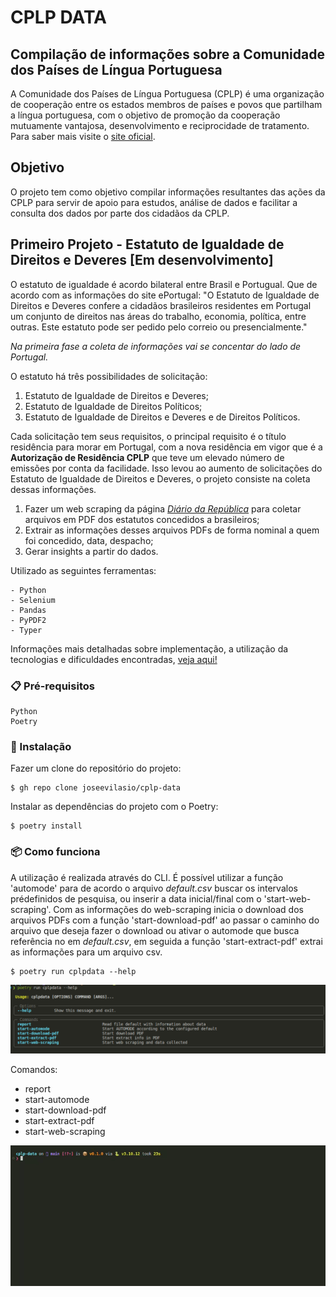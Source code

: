 # CPLP DATA

## Compilação de informações sobre a Comunidade dos Países de Língua Portuguesa

A Comunidade dos Países de Língua Portuguesa (CPLP) é uma organização de cooperação entre os estados membros de países e povos que partilham a língua portuguesa, com o objetivo de promoção da cooperação mutuamente vantajosa, desenvolvimento e reciprocidade de tratamento. Para saber mais visite o [site oficial](https://www.cplp.org/).

## Objetivo

O projeto tem como objetivo compilar informações resultantes das ações da CPLP para servir de apoio para estudos, análise de dados e facilitar a consulta dos dados por parte dos cidadãos da CPLP.

## Primeiro Projeto - Estatuto de Igualdade de Direitos e Deveres [Em desenvolvimento]

O estatuto de igualdade é acordo bilateral entre Brasil e Portugual. Que de acordo com as informações do site ePortugal: "O Estatuto de Igualdade de Direitos e Deveres confere a cidadãos brasileiros residentes em Portugal um conjunto de direitos nas áreas do trabalho, economia, política, entre outras. Este estatuto pode ser pedido pelo correio ou presencialmente."

*Na primeira fase a coleta de informações vai se concentar do lado de Portugal.*

O estatuto há três possibilidades de solicitação: 
1) Estatuto de Igualdade de Direitos e Deveres;
2) Estatuto de Igualdade de Direitos Políticos;
3) Estatuto de Igualdade de Direitos e Deveres e de Direitos Políticos.

Cada solicitação tem seus requisitos, o principal requisito é o título residência para morar em Portugal, com a nova residência em vigor que é a **Autorização de Residência CPLP** que teve um elevado número de emissões por conta da facilidade. Isso levou ao aumento de solicitações do Estatuto de Igualdade de Direitos e Deveres, o projeto consiste na coleta dessas informações.

1) Fazer um web scraping da página [*Diário da República*](https://diariodarepublica.pt/dr/home) para coletar arquivos em PDF dos estatutos concedidos a brasileiros;
2) Extrair as informações desses arquivos PDFs de forma nominal a quem foi concedido, data, despacho;
3) Gerar insights a partir do dados.

Utilizado as seguintes ferramentas:
```
- Python
- Selenium
- Pandas
- PyPDF2
- Typer
```

Informações mais detalhadas sobre implementação, a utilização da tecnologias e dificuldades encontradas, [veja aqui!](about_project.md)

### 📋 Pré-requisitos

```
Python
Poetry
```
### 🔧 Instalação

Fazer um clone do repositório do projeto:
```
$ gh repo clone joseevilasio/cplp-data
```
Instalar as dependências do projeto com o Poetry:
```
$ poetry install
```

### 📦 Como funciona

A utilização é realizada através do CLI. É possível utilizar a função 'automode' para de acordo o arquivo *default.csv* buscar os intervalos prédefinidos de pesquisa, ou inserir a data inicial/final com o 'start-web-scraping'. Com as informações do web-scraping inicia o download dos arquivos PDFs com a função 'start-download-pdf' ao passar o caminho do arquivo que deseja fazer o download ou ativar o automode que busca referência no em *default.csv*, em seguida a função 'start-extract-pdf' extrai as informações para um arquivo csv.

```
$ poetry run cplpdata --help
```

![cplp-data/assets/imgs/cli-help.png](https://github.com/joseevilasio/cplp-data/blob/main/assets/imgs/cli-help.png)

Comandos:
 - report
 - start-automode
 - start-download-pdf
 - start-extract-pdf
 - start-web-scraping

![cplp-data/assets/imgs/cli-help.png](https://github.com/joseevilasio/cplp-data/blob/main/assets/imgs/cli-screenrecord.gif)

